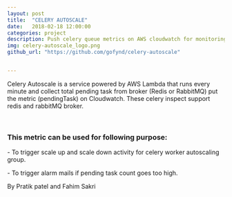 ```yaml
---
layout: post
title:  "CELERY AUTOSCALE"
date:   2018-02-18 12:00:00
categories: project
description: Push celery queue metrics on AWS cloudwatch for monitoring and autoscaling
img: celery-autoscale_logo.png
github_url: "https://github.com/gofynd/celery-autoscale"


---
```



<p>Celery Autoscale is a service powered by AWS Lambda that runs every minute and collect total pending task from broker (Redis or RabbitMQ) put the metric (pendingTask) on Cloudwatch. These celery inspect support redis and rabbitMQ broker.</p>

<br>
<h3>This metric can be used for following purpose:</h3>

<p>  - To trigger scale up and scale down activity for celery worker autoscaling group.</p>
<p>  - To trigger alarm mails if pending task count goes too high.</p>

<p>By Pratik patel and Fahim Sakri</p>

